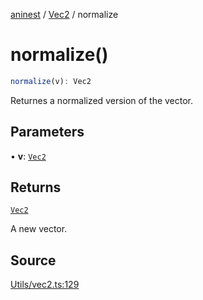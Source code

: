 [aninest](../../index.md) / [Vec2](../index.md) / normalize

# normalize()

```ts
normalize(v): Vec2
```

Returnes a normalized version of the vector.

## Parameters

• **v**: [`Vec2`](../type-aliases/Vec2.md)

## Returns

[`Vec2`](../type-aliases/Vec2.md)

A new vector.

## Source

[Utils/vec2.ts:129](https://github.com/zphrs/aninest/blob/37209a6/src/Utils/vec2.ts#L129)
